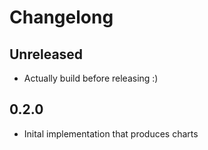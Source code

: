 # Changelong 

## Unreleased

- Actually build before releasing :)

## 0.2.0

- Inital implementation that produces charts

